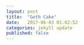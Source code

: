 ```yaml
---
layout: post
title:  "Goth Cake"
date:   2017-06-03 01:02:52
categories: jekyll update
published: false
---
```


